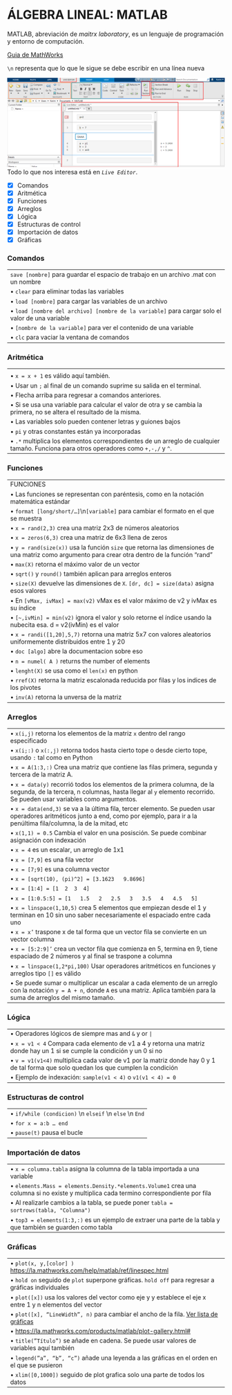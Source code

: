 # ÁLGEBRA LINEAL: MATLAB
MATLAB, abreviación de _maitrx laboratory_, es un lenguaje de programación y entorno de computación. 

[Guia de MathWorks](https://la.mathworks.com/help/matlab/matlab_prog/)

`\n` representa que lo que le sigue se debe escribir en una línea nueva

![GUI](.\matlabgui.png)
Todo lo que nos interesa está en _`Live Editor`_.

- [x] Comandos
- [x] Aritmética
- [x] Funciones
- [x] Arreglos
- [x] Lógica
- [x] Estructuras de control
- [x] Importación de datos
- [x] Gráficas

### Comandos
| |
|---|
|```save [nombre]``` para guardar el espacio de trabajo en un archivo .mat con un nombre|
|• ```clear``` para eliminar todas las variables|
|• ```load [nombre]``` para cargar las variables de un archivo |
|• ```load [nombre del archivo] [nombre de la variable]``` para cargar solo el valor de una variable|
|• ```[nombre de la variable]``` para ver el contenido de una variable|
|• `clc` para vaciar la ventana de comandos|

### Aritmética

|  |
|---|
| |• La variable `ans` almacena las respuesta por defecto, se pueden usar otras variables.|
|• `x = x + 1` es válido aquí también.|
|• Usar un `;` al final de un comando suprime su salida en el terminal.|
|• Flecha arriba para regresar a comandos anteriores.|
|• Si se usa una variable para calcular el valor de otra y se cambia la primera, no se altera el resultado de la misma.|
|• Las variables solo pueden contener letras y guiones bajos|
|• `pi` y otras constantes están ya incorporadas|
|• `.*` multiplica los elementos correspondientes de un arreglo de cualquier tamaño. Funciona para otros operadores como `+,-,/` y `^`.|

### Funciones
||
|-|
|FUNCIONES
|• Las funciones se representan con paréntesis, como en la notación matemática estándar|
|• `format [long/short/…]`\n`[variable]` para cambiar el formato en el que se muestra|
|• `x = rand(2,3)` crea una matriz 2x3 de números aleatorios|
|•  `x = zeros(6,3)` crea una matriz de 6x3 llena de zeros|
|•  `y = rand(size(x))` usa la función `size` que retorna las dimensiones de una matriz como argumento para crear otra dentro de la función “rand”|
|•  `max(X)` retorna el máximo valor de un vector|
|•  `sqrt()` y `round()` también aplican para arreglos enteros|
|•  `size(X)` devuelve las dimensiones de `X`. `[dr, dc] = size(data)` asigna esos valores|
|•  En `[vMax, ivMax] = max(v2)` vMax es el valor máximo de v2 y ivMax es su índice|
|•  `[~,ivMin] = min(v2)` ignora el valor y solo retorne el índice usando la nubecita esa. d = v2(ivMin) es el valor|
|•  `x = randi([1,20],5,7)` retorna una matriz 5x7 con valores aleatorios uniformemente distribuidos entre 1 y 20|
|•  `doc [algo]` abre la documentacion sobre eso|
|•  `n = numel( A )` returns the number of elements|
|•  `lenght(X)` se usa como el `len(x)` en python|
|• `rref(X)` retorna la matriz escalonada reducida por filas y los indices de los pivotes|
|• `inv(A)` retorna la unversa de la matriz|

### Arreglos
| |
|---|
|•  `x(i,j)` retorna los elementos de la matriz `x` dentro del rango especificado|
|•  `x(i;:)` o  `x(:,j)` retorna todos hasta cierto tope o desde cierto tope, usando `:` tal como en Python|
|•  `x = A(1:3,:)` Crea una matriz que contiene las filas primera, segunda y tercera de la matriz A.|
|•  `x = data(y)` recorrió todos los elementos de la primera columna, de la segunda, de la tercera, n columnas, hasta llegar al `y` elemento recorrido. Se pueden usar variables como argumentos.|
|•  `x = data(end,3)` se va a la última fila, tercer elemento. Se pueden usar operadores aritméticos junto a end, como por ejemplo, para ir a la penúltima fila/columna, la de la mitad, etc|
|•  `x(1,1) = 0.5` Cambia el valor en una posisción. Se puede combinar asignación con indexación |
|• `x = 4` es un escalar, un arreglo de 1x1|
|• `x = [7,9]` es una fila vector|
|• `x = [7;9]` es una columna vector|
|•  `x = [sqrt(10), (pi)^2] = [3.1623   9.8696]`|
|•  `x = [1:4] = [1  2  3  4]`|
|•  `x = [1:0.5:5] = [1   1.5   2   2.5   3   3.5   4   4.5   5]`|
|•  `x = linspace(1,10,5)` crea 5 elementos que empiezan desde el 1 y terminan en 10 sin uno saber necesariamente el espaciado entre cada uno|
|•  `x = x’` traspone x de tal forma que un vector fila se convierte en un vector columna|
|•  `x = [5:2:9]’` crea un vector fila que comienza en 5, termina en 9, tiene espaciado de 2 números y al final se traspone a columna|
|•  `x = linspace(1,2*pi,100)` Usar operadores aritméticos en funciones y arreglos tipo `[]` es válido|
|•  Se puede sumar o multiplicar un escalar a cada elemento de un arreglo con la notación `y = A + n`, donde `A` es una matriz. Aplica también para la suma de arreglos del mismo tamaño.|

### Lógica
| |
|---|
|• Operadores lógicos de siempre mas and `&` y or `\|`|
|• `x = v1 < 4` Compara cada elemento de v1 a 4 y retorna una matriz donde hay un 1 si se cumple la condición y un 0 si no|
|• `v = v1(v1<4)` multiplica cada valor de v1 por la matriz donde hay 0 y 1 de tal forma que solo quedan los que cumplen la condición|
|• Ejemplo de indexación: `sample(v1 < 4)` o `v1(v1 < 4) = 0`|

### Estructuras de control
| |
|---|
|• `if/while (condicion)` \n `elseif` \n `else` \n `End`|
|• `for x = a:b … end`|
|• `pause(t)` pausa el bucle |


### Importación de datos
| |
|---|
|• `x = columna.tabla` asigna la columna de la tabla importada a una variable|
|• `elements.Mass = elements.Density.*elements.Volume1` crea una columna si no existe y multiplica cada termino correspondiente por fila|
|• Al realizarle cambios a la tabla, se puede poner `tabla = sortrows(tabla, "Columna")`|
|• `top3 = elements(1:3,:)` es un ejemplo de extraer una parte de la tabla y que también se guarden como tabla|

### Gráficas
| |
|---|
|• `plot(x, y,[color] )` https://la.mathworks.com/help/matlab/ref/linespec.html|
|• `hold on` seguido de `plot` superpone gráficas. `hold off` para regresar a gráficas individuales|
|• `plot([x])` usa los valores del vector como eje y y establece el eje x entre 1 y n elementos del vector|
|• `plot([x], “LineWidth”, n)` para cambiar el ancho de la fila. [Ver lista de gráficas](https://la.mathworks.com/help/matlab/ref/matlab.graphics.chart.primitive.line-properties.html)|
|• https://la.mathworks.com/products/matlab/plot-gallery.html#|
|• `title(”Título”)` se añade en cadena. Se puede usar valores de variables aquí también|
|• `legend(”a”, “b”, “c”)` añade una leyenda a las gráficas en el orden en el que se pusieron|
|• `xlim([0,1000])` seguido de plot grafica solo una parte de todos los datos|

